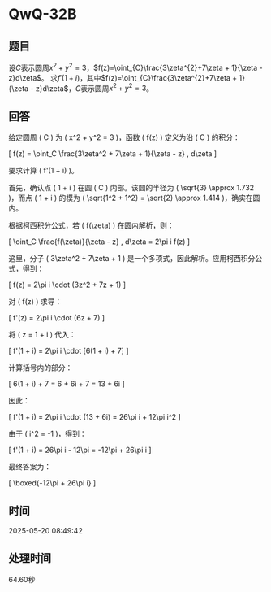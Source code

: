 # QwQ-32B

## 题目
设$C$表示圆周$x^{2}+y^{2}=3$，$f(z)=\oint_{C}\frac{3\zeta^{2}+7\zeta + 1}{\zeta - z}d\zeta$。 求$f'(1 + i)$，其中$f(z)=\oint_{C}\frac{3\zeta^{2}+7\zeta + 1}{\zeta - z}d\zeta$，$C$表示圆周$x^{2}+y^{2}=3$。

## 回答
给定圆周 \( C \) 为 \( x^2 + y^2 = 3 \)，函数 \( f(z) \) 定义为沿 \( C \) 的积分：

\[
f(z) = \oint_C \frac{3\zeta^2 + 7\zeta + 1}{\zeta - z} \, d\zeta
\]

要求计算 \( f'(1 + i) \)。

首先，确认点 \( 1 + i \) 在圆 \( C \) 内部。该圆的半径为 \( \sqrt{3} \approx 1.732 \)，而点 \( 1 + i \) 的模为 \( \sqrt{1^2 + 1^2} = \sqrt{2} \approx 1.414 \)，确实在圆内。

根据柯西积分公式，若 \( f(\zeta) \) 在圆内解析，则：

\[
\oint_C \frac{f(\zeta)}{\zeta - z} \, d\zeta = 2\pi i f(z)
\]

这里，分子 \( 3\zeta^2 + 7\zeta + 1 \) 是一个多项式，因此解析。应用柯西积分公式，得到：

\[
f(z) = 2\pi i \cdot (3z^2 + 7z + 1)
\]

对 \( f(z) \) 求导：

\[
f'(z) = 2\pi i \cdot (6z + 7)
\]

将 \( z = 1 + i \) 代入：

\[
f'(1 + i) = 2\pi i \cdot [6(1 + i) + 7]
\]

计算括号内的部分：

\[
6(1 + i) + 7 = 6 + 6i + 7 = 13 + 6i
\]

因此：

\[
f'(1 + i) = 2\pi i \cdot (13 + 6i) = 26\pi i + 12\pi i^2
\]

由于 \( i^2 = -1 \)，得到：

\[
f'(1 + i) = 26\pi i - 12\pi = -12\pi + 26\pi i
\]

最终答案为：

\[
\boxed{-12\pi + 26\pi i}
\]

## 时间
2025-05-20 08:49:42

## 处理时间
64.60秒
